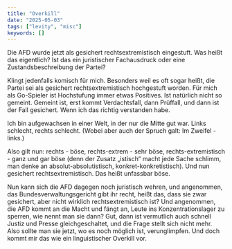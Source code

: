 ```yaml
---
title: "Overkill"
date: "2025-05-03"
tags: ["levity", "misc"]
keywords: []
---
```

Die AFD wurde jetzt als gesichert rechtsextremistisch eingestuft. Was heißt das eigentlich? Ist das ein juristischer Fachausdruck oder eine Zustandsbeschreibung der Partei?

Klingt jedenfalls komisch für mich. Besonders weil es oft sogar heißt, die Partei sei als gesichert rechtsextremistisch hochgestuft worden. Für mich als Go-Spieler ist Hochstufung immer etwas Positives. Ist natürlich nicht so gemeint. Gemeint ist, erst kommt Verdachtsfall, dann Prüffall, und dann ist der Fall gesichert. Wenn ich das richtig verstanden habe.

Ich bin aufgewachsen in einer Welt, in der nur die Mitte gut war. Links schlecht, rechts schlecht. (Wobei aber auch der Spruch galt: Im Zweifel - links.)

Also gilt nun: rechts - böse, rechts-extrem - sehr böse, rechts-extremistisch - ganz und gar böse (denn der Zusatz „istisch“ macht jede Sache schlimm, man denke an absolut-absolutistisch, konkret-konkretistisch). Und nun gesichert rechtsextremistisch. Das heißt unfassbar böse. 

Nun kann sich die AFD dagegen noch juristisch wehren, und angenommen, das Bundesverwaltungsgericht gibt ihr recht, heißt das, dass sie zwar gesichert, aber nicht wirklich rechtsextremistisch ist? Und angenommen, die AFD kommt an die Macht und fängt an, Leute ins Konzentrationslager zu sperren, wie nennt man sie dann? Gut, dann ist vermutlich auch schnell Justiz und Presse gleichgeschaltet, und die Frage stellt sich nicht mehr. Also sollte man sie jetzt, wo es noch möglich ist, verunglimpfen. Und doch kommt mir das wie ein linguistischer Overkill vor.

